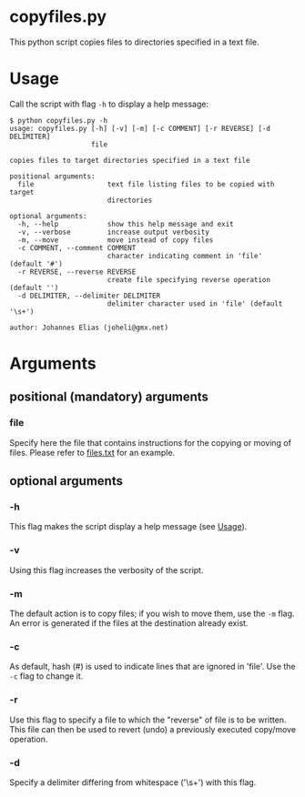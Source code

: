 # copyfiles.py

This python script copies files to directories specified in a text file.

# Usage

Call the script with flag ```-h``` to display a help message:

```
$ python copyfiles.py -h
usage: copyfiles.py [-h] [-v] [-m] [-c COMMENT] [-r REVERSE] [-d DELIMITER]
                    file

copies files to target directories specified in a text file

positional arguments:
  file                  text file listing files to be copied with target
                        directories

optional arguments:
  -h, --help            show this help message and exit
  -v, --verbose         increase output verbosity
  -m, --move            move instead of copy files
  -c COMMENT, --comment COMMENT
                        character indicating comment in 'file' (default '#')
  -r REVERSE, --reverse REVERSE
                        create file specifying reverse operation (default '')
  -d DELIMITER, --delimiter DELIMITER
                        delimiter character used in 'file' (default '\s+')

author: Johannes Elias (joheli@gmx.net)

```
# Arguments

## positional (mandatory) arguments

### file

Specify here the file that contains instructions for the copying or moving of files. Please refer to [files.txt](https://github.com/joheli/copyfiles/blob/master/files.txt "copyfiles file") for an example.

## optional arguments

### -h

This flag makes the script display a help message (see [Usage](#usage)).

### -v

Using this flag increases the verbosity of the script.

### -m

The default action is to copy files; if you wish to move them, use the ```-m``` flag. An error is generated if the files at the destination already exist.

### -c

As default, hash (#) is used to indicate lines that are ignored in 'file'. Use the ```-c``` flag to change it.

### -r

Use this flag to specify a file to which the "reverse" of file is to be written. This file can then be used to revert (undo) a previously executed copy/move operation.

### -d

Specify a delimiter differing from whitespace ('\s+') with this flag.